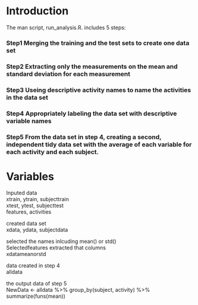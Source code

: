 # Introduction
The man script, run_analysis.R. includes 5 steps:  

### Step1 Merging the training and the test sets to create one data set  

### Step2 Extracting only the measurements on the mean and standard deviation for each measurement  

### Step3 Useing descriptive activity names to name the activities in the data set  

### Step4 Appropriately labeling the data set with descriptive variable names  

### Step5 From the data set in step 4, creating a second, independent tidy data set with the average of each variable for each activity and each subject.


# Variables
Inputed data  
xtrain, ytrain, subjecttrain  
xtest, ytest, subjecttest  
features, activities  

created data set  
xdata, ydata, subjectdata

selected the names inlcuding mean() or std()  
Selectedfeatures
extracted that columns  
xdatameanorstd

data created in step 4  
alldata

the output data of step 5  
NewData <- alldata %>%   group_by(subject, activity) %>%  summarize(funs(mean))

